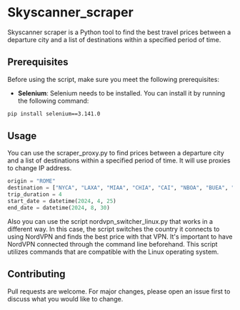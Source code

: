 # Skyscanner_scraper

Skyscanner scraper is a Python tool to find the best travel prices between a departure city and a list of destinations within a specified period of time.

## Prerequisites

Before using the script, make sure you meet the following prerequisites:

- **Selenium**: Selenium needs to be installed. You can install it by running the following command:
```bash
pip install selenium==3.141.0
```

## Usage

You can use the scraper_proxy.py to find prices between a departure city and a list of destinations within a specified period of time. It will use proxies to change IP address.

```python
origin = "ROME"
destination = ["NYCA", "LAXA", "MIAA", "CHIA", "CAI", "NBOA", "BUEA", "RIOA", "MEXA", "CPT", "RAK", "DXB", "IST"]
trip_duration = 4
start_date = datetime(2024, 4, 25)
end_date = datetime(2024, 8, 30)
```

Also you can use the script nordvpn_switcher_linux.py that works in a different way. 
In this case, the script switches the country it connects to using NordVPN and finds the best price with that VPN.
It's important to have NordVPN connected through the command line beforehand. This script utilizes commands that are compatible with the Linux operating system.



## Contributing

Pull requests are welcome. For major changes, please open an issue first
to discuss what you would like to change.

